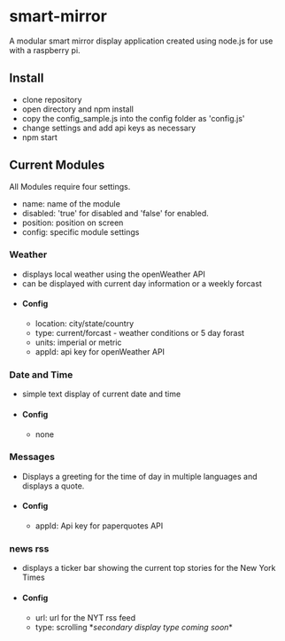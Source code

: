 # smart-mirror
A modular smart mirror display application created using node.js for use with a raspberry pi.

## Install
- clone repository
- open directory and npm install
- copy the config_sample.js into the config folder as 'config.js'
- change settings and add api keys as necessary
- npm start

## Current Modules
All Modules require four settings.
  * name: name of the module
  * disabled: 'true' for disabled and 'false' for enabled.
  * position: position on screen
  * config: specific module settings

### Weather
- displays local weather using the openWeather API
- can be displayed with current day information or a weekly forcast
- #### Config
  - location: city/state/country
  - type: current/forcast - weather conditions or 5 day forast
  - units: imperial or metric
  - appId: api key for openWeather API

### Date and Time
- simple text display of current date and time
- #### Config
  - none

### Messages
- Displays a greeting for the time of day in multiple languages and displays a quote.
- #### Config
  - appId: Api key for paperquotes API

### news rss
- displays a ticker bar showing the current top stories for the New York Times
- #### Config
  - url: url for the NYT rss feed
  - type: scrolling   \**secondary display type coming soon**


